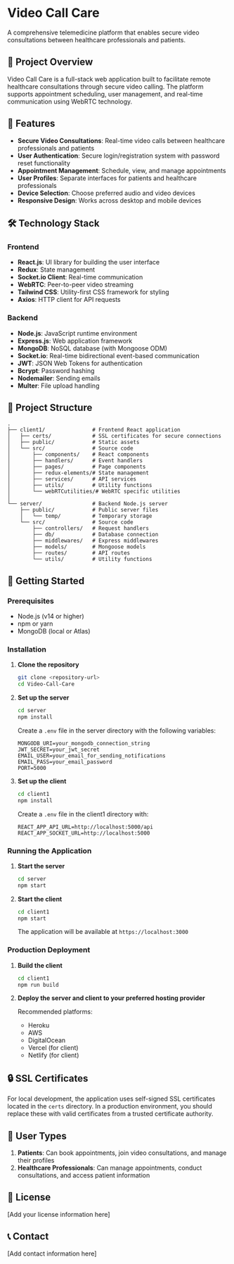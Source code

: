 # Video Call Care

A comprehensive telemedicine platform that enables secure video consultations between healthcare professionals and patients.

## 📌 Project Overview

Video Call Care is a full-stack web application built to facilitate remote healthcare consultations through secure video calling. The platform supports appointment scheduling, user management, and real-time communication using WebRTC technology.

## 🚀 Features

- **Secure Video Consultations**: Real-time video calls between healthcare professionals and patients
- **User Authentication**: Secure login/registration system with password reset functionality
- **Appointment Management**: Schedule, view, and manage appointments
- **User Profiles**: Separate interfaces for patients and healthcare professionals
- **Device Selection**: Choose preferred audio and video devices
- **Responsive Design**: Works across desktop and mobile devices

## 🛠️ Technology Stack

### Frontend
- **React.js**: UI library for building the user interface
- **Redux**: State management
- **Socket.io Client**: Real-time communication
- **WebRTC**: Peer-to-peer video streaming
- **Tailwind CSS**: Utility-first CSS framework for styling
- **Axios**: HTTP client for API requests

### Backend
- **Node.js**: JavaScript runtime environment
- **Express.js**: Web application framework
- **MongoDB**: NoSQL database (with Mongoose ODM)
- **Socket.io**: Real-time bidirectional event-based communication
- **JWT**: JSON Web Tokens for authentication
- **Bcrypt**: Password hashing
- **Nodemailer**: Sending emails
- **Multer**: File upload handling

## 📂 Project Structure

```
.
├── client1/               # Frontend React application
│   ├── certs/             # SSL certificates for secure connections
│   ├── public/            # Static assets
│   └── src/               # Source code
│       ├── components/    # React components
│       ├── handlers/      # Event handlers
│       ├── pages/         # Page components
│       ├── redux-elements/# State management
│       ├── services/      # API services
│       ├── utils/         # Utility functions
│       └── webRTCutilities/# WebRTC specific utilities
│
└── server/                # Backend Node.js server
    ├── public/            # Public server files
    │   └── temp/          # Temporary storage
    └── src/               # Source code
        ├── controllers/   # Request handlers
        ├── db/            # Database connection
        ├── middlewares/   # Express middlewares
        ├── models/        # Mongoose models
        ├── routes/        # API routes
        └── utils/         # Utility functions
```

## 🚦 Getting Started

### Prerequisites

- Node.js (v14 or higher)
- npm or yarn
- MongoDB (local or Atlas)

### Installation

1. **Clone the repository**

   ```bash
   git clone <repository-url>
   cd Video-Call-Care
   ```

2. **Set up the server**

   ```bash
   cd server
   npm install
   ```

   Create a `.env` file in the server directory with the following variables:
   ```
   MONGODB_URI=your_mongodb_connection_string
   JWT_SECRET=your_jwt_secret
   EMAIL_USER=your_email_for_sending_notifications
   EMAIL_PASS=your_email_password
   PORT=5000
   ```

3. **Set up the client**

   ```bash
   cd client1
   npm install
   ```

   Create a `.env` file in the client1 directory with:
   ```
   REACT_APP_API_URL=http://localhost:5000/api
   REACT_APP_SOCKET_URL=http://localhost:5000
   ```

### Running the Application

1. **Start the server**

   ```bash
   cd server
   npm start
   ```

2. **Start the client**

   ```bash
   cd client1
   npm start
   ```

   The application will be available at `https://localhost:3000`

### Production Deployment

1. **Build the client**

   ```bash
   cd client1
   npm run build
   ```

2. **Deploy the server and client to your preferred hosting provider**

   Recommended platforms:
   - Heroku
   - AWS
   - DigitalOcean
   - Vercel (for client)
   - Netlify (for client)

## 🔒 SSL Certificates

For local development, the application uses self-signed SSL certificates located in the `certs` directory. In a production environment, you should replace these with valid certificates from a trusted certificate authority.

## 👥 User Types

1. **Patients**: Can book appointments, join video consultations, and manage their profiles
2. **Healthcare Professionals**: Can manage appointments, conduct consultations, and access patient information

## 📝 License

[Add your license information here]

## 📞 Contact

[Add contact information here]
